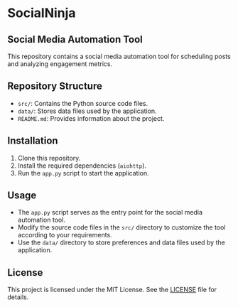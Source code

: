 # SocialNinja

## Social Media Automation Tool

This repository contains a social media automation tool for scheduling posts and analyzing engagement metrics.

## Repository Structure

- `src/`: Contains the Python source code files.
- `data/`: Stores data files used by the application.
- `README.md`: Provides information about the project.

## Installation

1. Clone this repository.
2. Install the required dependencies (`aiohttp`).
3. Run the `app.py` script to start the application.

## Usage

- The `app.py` script serves as the entry point for the social media automation tool.
- Modify the source code files in the `src/` directory to customize the tool according to your requirements.
- Use the `data/` directory to store preferences and data files used by the application.

## License

This project is licensed under the MIT License. See the [LICENSE][def] file for details.

[def]: LICENSE